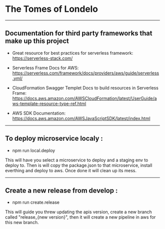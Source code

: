 # The Tomes of Londelo

------------------------------------------------------------------------------------------------------------------------

## Documentation for third party frameworks that make up this  project 

- Great resource for best practices for serverless framework: https://serverless-stack.com/

- Serverless Frame Docs for AWS: https://serverless.com/framework/docs/providers/aws/guide/serverless.yml/

- CloudFormation Swagger Templet Docs to build resources in Serverless Frame: https://docs.aws.amazon.com/AWSCloudFormation/latest/UserGuide/aws-template-resource-type-ref.html

- AWS SDK Documentation: https://docs.aws.amazon.com/AWSJavaScriptSDK/latest/index.html

------------------------------------------------------------------------------------------------------------------------

## To deploy microservice localy :
- npm run local.deploy

This will have you select a microservice to deploy and a staging env to deploy to. Then is will copy the package.json to that microservice, install everthing and deploy to aws. Once done it will clean up  its mess.

------------------------------------------------------------------------------------------------------------------------

## Create a new release from develop :
- npm run create.release

This will guide you threw updating the apis version, create a new branch called "release_{new version}", then it will create a new pipeline in aws for this new branch.


